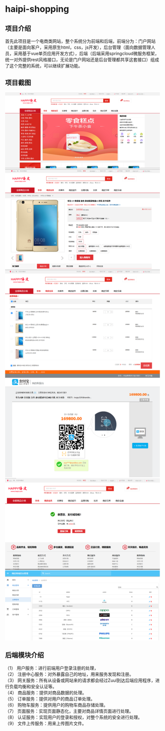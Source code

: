 # haipi-shopping

## 项目介绍

​	首先此项目是一个电商类网站，整个系统分为前端和后端，前端分为：门户网站（主要是面向客户，采用原生html，css，js开发），后台管理（面向数据管理人员，采用基于vue单页应用开发方式），后端（后端采用springcloud微服务框架，统一对外提供rest风格接口，无论是门户网站还是后台管理都共享这套接口）组成了这个完整的系统，可以继续扩展功能。

## 项目截图


![image](https://github.com/lanpangtou/haipi-shopping/blob/master/doc/img/1.png)  
![image](https://github.com/lanpangtou/haipi-shopping/blob/master/doc/img/3.png)  
![image](https://github.com/lanpangtou/haipi-shopping/blob/master/doc/img/4.png)  
![image](https://github.com/lanpangtou/haipi-shopping/blob/master/doc/img/5.png)  
![image](https://github.com/lanpangtou/haipi-shopping/blob/master/doc/img/6.png)  
![image](https://github.com/lanpangtou/haipi-shopping/blob/master/doc/img/7.png)  




## 后端模块介绍    

（1）	用户服务：进行前端用户登录注册的处理，  
（2）	注册中心服务：对外暴露自己的地址，用来服务发现和注册。  
（3）	网关服务：所有从设备或网站来的请求都会经过Zuul到达后端应用程序，进行负载均衡和安全认证等。  
（4）	商品服务：提供对商品数据的处理。  
（5）	订单服务：提供对用户的商品订单处理。  
（6）	购物车服务：提供用户的购物车商品存储处理。  
（7）	页面服务：实现页面静态化，主要对商品详情页面进行处理。    
（8）	认证服务：实现用户的登录和授权，对整个系统的安全进行处理。    
（9）	文件上传服务：用来上传图片文件。  
